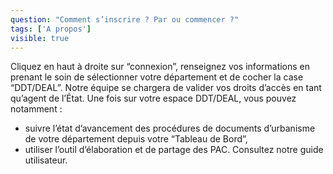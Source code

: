 ```yaml
---
question: "Comment s’inscrire ? Par ou commencer ?"
tags: ['A propos']
visible: true
---
```

Cliquez en haut à droite sur “connexion”, renseignez vos informations en prenant le soin de  sélectionner votre département et de cocher la case “DDT/DEAL”. Notre équipe se chargera de valider vos droits d’accès en tant qu’agent de l’État. 
Une fois sur votre espace DDT/DEAL, vous pouvez notamment : 
- suivre l’état d’avancement des procédures de documents d’urbanisme de votre département depuis votre “Tableau de Bord”,
- utiliser l’outil d’élaboration et de partage des PAC. Consultez notre guide utilisateur. 
